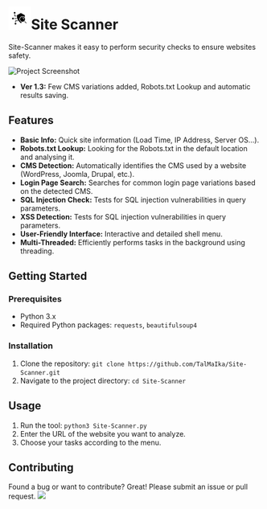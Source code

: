 # ![icon](src/icons8-security-scan-45.png)Site Scanner

Site-Scanner makes it easy to perform security checks to ensure websites safety. 

![Project Screenshot](Runtime.gif)

- **Ver 1.3:** Few CMS variations added, Robots.txt Lookup and automatic results saving.

## Features

- **Basic Info:** Quick site information (Load Time, IP Address, Server OS...).
- **Robots.txt Lookup:** Looking for the Robots.txt in the default location and analysing it.
- **CMS Detection:** Automatically identifies the CMS used by a website (WordPress, Joomla, Drupal, etc.).
- **Login Page Search:** Searches for common login page variations based on the detected CMS.
- **SQL Injection Check:** Tests for SQL injection vulnerabilities in query parameters.
- **XSS Detection:** Tests for SQL injection vulnerabilities in query parameters.
- **User-Friendly Interface:** Interactive and detailed shell menu.
- **Multi-Threaded:** Efficiently performs tasks in the background using threading.


## Getting Started

### Prerequisites

- Python 3.x
- Required Python packages: `requests`, `beautifulsoup4`

### Installation

1. Clone the repository: `git clone https://github.com/TalMaIka/Site-Scanner.git`
2. Navigate to the project directory: `cd Site-Scanner`

## Usage

1. Run the tool: `python3 Site-Scanner.py`
2. Enter the URL of the website you want to analyze.
4. Choose your tasks according to the menu.

## Contributing

Found a bug or want to contribute? Great! Please submit an issue or pull request.
<img src="https://t.bkit.co/w_65faf700d7342.gif" />

